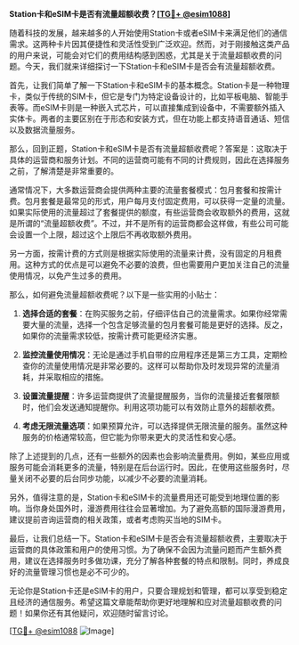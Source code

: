 **Station卡和eSIM卡是否有流量超额收费？[[TG💪+ @esim1088](https://t.me/s/esim1088)]**

随着科技的发展，越来越多的人开始使用Station卡或者eSIM卡来满足他们的通信需求。这两种卡片因其便捷性和灵活性受到广泛欢迎。然而，对于刚接触这类产品的用户来说，可能会对它们的费用结构感到困惑，尤其是关于流量超额收费的问题。今天，我们就来详细探讨一下Station卡和eSIM卡是否会有流量超额收费。

首先，让我们简单了解一下Station卡和eSIM卡的基本概念。Station卡是一种物理卡，类似于传统的SIM卡，但它是专门为特定设备设计的，比如平板电脑、智能手表等。而eSIM卡则是一种嵌入式芯片，可以直接集成到设备中，不需要额外插入实体卡。两者的主要区别在于形态和安装方式，但在功能上都支持语音通话、短信以及数据流量服务。

那么，回到正题，Station卡和eSIM卡是否有流量超额收费呢？答案是：这取决于具体的运营商和服务计划。不同的运营商可能有不同的计费规则，因此在选择服务之前，了解清楚是非常重要的。

通常情况下，大多数运营商会提供两种主要的流量套餐模式：包月套餐和按需计费。包月套餐是最常见的形式，用户每月支付固定费用，可以获得一定量的流量。如果实际使用的流量超过了套餐提供的额度，有些运营商会收取额外的费用，这就是所谓的“流量超额收费”。不过，并不是所有的运营商都会这样做，有些公司可能会设置一个上限，超过这个上限后不再收取额外费用。

另一方面，按需计费的方式则是根据实际使用的流量来计费，没有固定的月租费用。这种方式的优点是可以避免不必要的浪费，但也需要用户更加关注自己的流量使用情况，以免产生过多的费用。

那么，如何避免流量超额收费呢？以下是一些实用的小贴士：

1. **选择合适的套餐**：在购买服务之前，仔细评估自己的流量需求。如果你经常需要大量的流量，选择一个包含足够流量的包月套餐可能是更好的选择。反之，如果你的流量需求较低，按需计费可能更经济实惠。

2. **监控流量使用情况**：无论是通过手机自带的应用程序还是第三方工具，定期检查你的流量使用情况是非常必要的。这样可以帮助你及时发现异常的流量消耗，并采取相应的措施。

3. **设置流量提醒**：许多运营商提供了流量提醒服务，当你的流量接近套餐限额时，他们会发送通知提醒你。利用这项功能可以有效防止意外的超额收费。

4. **考虑无限流量选项**：如果预算允许，可以选择提供无限流量的服务。虽然这种服务的价格通常较高，但它能为你带来更大的灵活性和安心感。

除了上述提到的几点，还有一些额外的因素也会影响流量费用。例如，某些应用或服务可能会消耗更多的流量，特别是在后台运行时。因此，在使用这些服务时，尽量关闭不必要的后台同步功能，以减少不必要的流量消耗。

另外，值得注意的是，Station卡和eSIM卡的流量费用还可能受到地理位置的影响。当你身处国外时，漫游费用往往会显著增加。为了避免高额的国际漫游费用，建议提前咨询运营商的相关政策，或者考虑购买当地的SIM卡。

最后，让我们总结一下。Station卡和eSIM卡是否会有流量超额收费，主要取决于运营商的具体政策和用户的使用习惯。为了确保不会因为流量问题而产生额外费用，建议在选择服务时多做功课，充分了解各种套餐的特点和限制。同时，养成良好的流量管理习惯也是必不可少的。

无论你是Station卡还是eSIM卡的用户，只要合理规划和管理，都可以享受到稳定且经济的通信服务。希望这篇文章能帮助你更好地理解和应对流量超额收费的问题！如果你还有其他疑问，欢迎随时留言讨论。

[[TG💪+ @esim1088](https://t.me/s/esim1088) ![Image](https://i.postimg.cc/4NQfJmqS/Snipaste-2025-05-13-00-14-12.png)]